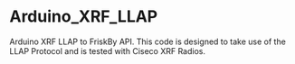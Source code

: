 # Arduino_XRF_LLAP
Arduino XRF LLAP to FriskBy API. This code is designed to take use of the LLAP Protocol and is tested with Ciseco XRF Radios.